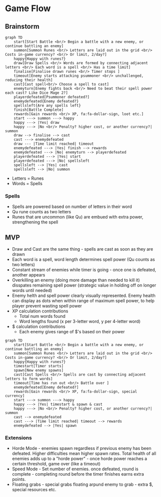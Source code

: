 # Game Flow

## Brainstorm

``` mermaid
graph TD
    start[Start Battle <br/> Begin a battle with a new enemy, or continue battling an enemy]
    summon[Summon Runes <br/> Letters are laid out in the grid <br/> Costs in-game currency? <br/> Or limit, 2/day?]
    happy{Happy with runes?}
    draw[Draw Spells <br/> Words are formed by connecting adjacent letters <br/> Each word is a spell <br/> Has a time limit]
    finalise[Finalise drawn runes <br/> Timer stops ]
    timeout[Enemy starts attacking psummoner <br/> unchallenged, reducing their health]
    cast[Cast spell<br/> Choose a spell to cast]
    enemyturn[Enemy fights back <br/> Need to beat their spell power each cast? Like Dice Mage 2?]
    playerdefeated[Psummoner defeated?]
    enemydefeated{Enemy defeated?}
    spellsleft{Are any spells left}
    finish[Battle Complete]
    rewards[Gain rewards <br/> XP, fa:fa-dollar-sign, loot etc.]
    start ---> summon ---> happy
    happy ---> |Yes| draw
    happy ---> |No <br/> Penalty? higher cost, or another currency?| summon
    draw --> finalise --> cast
    cast ---> enemydefeated
    draw --- |Time limit reached| timeout
    enemydefeated ---> |Yes| finish --> rewards
    enemydefeated ---> |No| enemyturn --> playerdefeated
    playerdefeated ---> |Yes| start
    playerdefeated ---> |No| spellsleft
    spellsleft --> |Yes| cast
    spellsleft --> |No| summon
```

* Letters = Runes
* Words = Spells

### Spells
* Spells are powered based on number of letters in their word
* Qu rune counts as two letters
* Runes that are uncommon (like Qu) are embued with extra power, strengthening the spell


## MVP

* Draw and Cast are the same thing - spells are cast as soon as they are drawn
* Each word is a spell, word length determines spell power (Qu counts as two letters)
* Constant stream of enemies while timer is going - once one is defeated, another appears
* Overkilling an enemy (doing more damage than needed to kill it) disspates remaining spell power (strategic value in holding off on longer words until needed)
* Enemy helth and spell power clearly visually represented. Enemy health can display as dots when within range of maximum spell power, to help player prevent wasting spell power
* XP calculation contributions
    - Total num words found
    - Word lengths found (x per 3-letter word, y per 4-letter word)
* $ calculation contributions
    - Each enemy gives range of $'s based on their power

``` mermaid
graph TD
    start[Start Battle <br/> Begin a battle with a new enemy, or continue battling an enemy]
    summon[Summon Runes <br/> Letters are laid out in the grid <br/> Costs in-game currency? <br/> Or limit, 2/day?]
    happy{Happy with runes?}
    timestart[Timer starts]
    spawn[New enemy spawns]
    cast[Cast Spells <br/> Spells are cast by connecting adjacent letters to form words]
    timeout[Time has run out <br/> Battle over ]
    enemydefeated[Enemy defeated?]
    rewards[Gain rewards <br/> XP, fa:fa-dollar-sign, special currency]
    start ---> summon ---> happy
    happy ---> |Yes| timestart & spawn & cast
    happy ---> |No <br/> Penalty? higher cost, or another currency?| summon
    cast --> enemydefeated
    cast ---> |Time limit reached| timeout --> rewards
    enemydefeated --> |Yes| spawn
```

### Extensions

* Horde Mode - enemies spawn regardless if previous enemy has been defeated. Higher difficulties mean higher spawn rates. Total health of all enemies adds up to a "horde power" - once horde power reaches a certain threshold, game over (like a timeout)
* Speed Mode - Set number of enemies. once defeated, round is complete - completing round before the timer finishes earns extra points.
* Floating grabs - special grabs floating arpund enemy to grab - extra $, special resources etc.
